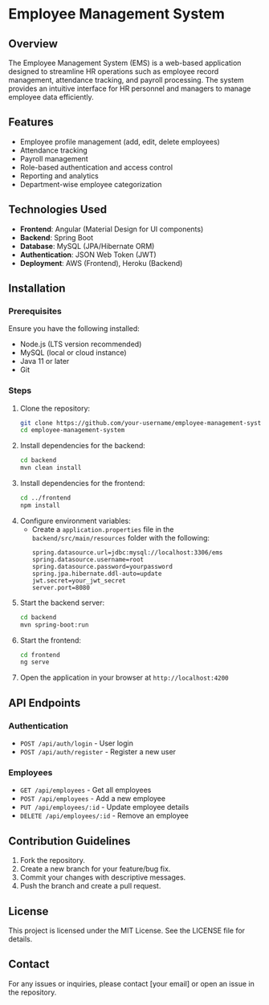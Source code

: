# Employee Management System

## Overview
The Employee Management System (EMS) is a web-based application designed to streamline HR operations such as employee record management, attendance tracking, and payroll processing. The system provides an intuitive interface for HR personnel and managers to manage employee data efficiently.

## Features
- Employee profile management (add, edit, delete employees)
- Attendance tracking
- Payroll management
- Role-based authentication and access control
- Reporting and analytics
- Department-wise employee categorization

## Technologies Used
- **Frontend**: Angular (Material Design for UI components)
- **Backend**: Spring Boot
- **Database**: MySQL (JPA/Hibernate ORM)
- **Authentication**: JSON Web Token (JWT)
- **Deployment**: AWS (Frontend), Heroku (Backend)

## Installation

### Prerequisites
Ensure you have the following installed:
- Node.js (LTS version recommended)
- MySQL (local or cloud instance)
- Java 11 or later
- Git

### Steps
1. Clone the repository:
   ```sh
   git clone https://github.com/your-username/employee-management-system.git
   cd employee-management-system
   ```
2. Install dependencies for the backend:
   ```sh
   cd backend
   mvn clean install
   ```
3. Install dependencies for the frontend:
   ```sh
   cd ../frontend
   npm install
   ```
4. Configure environment variables:
   - Create a `application.properties` file in the `backend/src/main/resources` folder with the following:
     ```properties
     spring.datasource.url=jdbc:mysql://localhost:3306/ems
     spring.datasource.username=root
     spring.datasource.password=yourpassword
     spring.jpa.hibernate.ddl-auto=update
     jwt.secret=your_jwt_secret
     server.port=8080
     ```
5. Start the backend server:
   ```sh
   cd backend
   mvn spring-boot:run
   ```
6. Start the frontend:
   ```sh
   cd frontend
   ng serve
   ```
7. Open the application in your browser at `http://localhost:4200`

## API Endpoints
### Authentication
- `POST /api/auth/login` - User login
- `POST /api/auth/register` - Register a new user

### Employees
- `GET /api/employees` - Get all employees
- `POST /api/employees` - Add a new employee
- `PUT /api/employees/:id` - Update employee details
- `DELETE /api/employees/:id` - Remove an employee

## Contribution Guidelines
1. Fork the repository.
2. Create a new branch for your feature/bug fix.
3. Commit your changes with descriptive messages.
4. Push the branch and create a pull request.

## License
This project is licensed under the MIT License. See the LICENSE file for details.

## Contact
For any issues or inquiries, please contact [your email] or open an issue in the repository.

